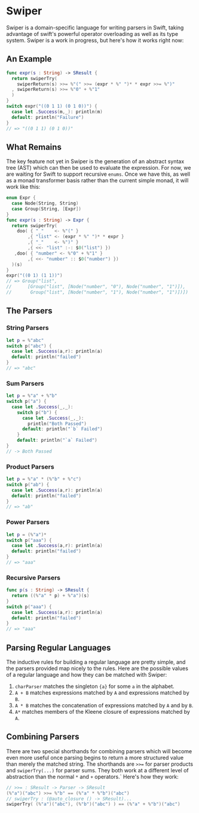 # Swiper

Swiper is a domain-specific language for writing parsers in Swift, taking
advantage of swift's powerful operator overloading as well as its type system.
Swiper is a work in progress, but here's how it works right now:

## An Example

```swift
func expr(s : String) -> SResult {
  return swiperTry(
    swiperReturn(s) >>= %"(" >>= (expr * %" ")* * expr >>= %")"
  , swiperReturn(s) >>= %"0" + %"1"
  )
}
switch expr("((0 1 1) (0 1 0))") {
  case let .Success(m,_): println(m)
  default: println("Failure")
}
// => "((0 1 1) (0 1 0))"
```

## What Remains

The key feature not yet in Swiper is the generation of an abstract syntax tree
(AST) which can then be used to evaluate the expression. For now, we are
waiting for Swift to support recursive `enums`. Once we have this, as well as a
monad transformer basis rather than the current simple monad, it will work like
this:

```swift
enum Expr {
  case Node(String, String)
  case Group(String, [Expr])
}
func expr(s : String) -> Expr {
  return swiperTry(
    doo( { "_"    <- %"(" }
        ,{ "list" <- (expr * %" ")* * expr }
        ,{ "_"    <- %")" }
        ,{ <<- "list" :-: $0("list") })
   ,doo( { "number" <- %"0" + %"1" }
        ,{ <<- "number" :: $0("number") })
  )(s)
}
expr("((0 1) (1 1))")
// => Group("list",
//      [Group("list", [Node("number", "0"), Node("number", "1")]),
//       Group("list", [Node("number", "1"), Node("number", "1")])])
```

## The Parsers

### String Parsers

```swift
let p = %"abc"
switch p("abc") {
  case let .Success(a,r): println(a)
  default: println("failed")
}
// => "abc"
```

### Sum Parsers

```swift
let p = %"a" + %"b"
switch p("a") {
  case let .Success(_,_):
    switch p("b") {
      case let .Success(_,_):
        println("Both Passed")
      default: println("`b` Failed")
    }
    default: println("`a` Failed")
}
// -> Both Passed
```

### Product Parsers

```swift
let p = %"a" * (%"b" + %"c")
switch p("ab") {
  case let .Success(a,r): println(a)
  default: println("failed")
}
// => "ab"
```

### Power Parsers

```swift
let p = (%"a")*
switch p("aaa") {
  case let .Success(a,r): println(a)
  default: println("failed")
}
// => "aaa"
```

### Recursive Parsers

```swift
func p(s : String) -> SResult {
  return ((%"a" * p) + %"a")(s)
}
switch p("aaa") {
  case let .Success(a,r): println(a)
  default: println("failed")
}
// => "aaa"
```

## Parsing Regular Languages

The inductive rules for building a regular language are pretty simple, and the
parsers provided map nicely to the rules. Here are the possible values of a
regular language and how they can be matched with Swiper:

1. `charParser` matches the singleton `{a}` for some `a` in the alphabet.
2. `A + B` matches expressions matched by `A` and expressions matched by `B`.
3. `A * B` matches the concatenation of expressions matched by `A` and by `B`.
4. `A*` matches members of the Kleene closure of expressions matched by `A`.

## Combining Parsers

There are two special shorthands for combining parsers which will become even
more useful once parsing begins to return a more structured value than merely
the matched string. The shorthands are `>>=` for parser products and
`swiperTry(...)` for parser sums. They both work at a different level of
abstraction than the normal `*` and `+` operators.` Here's how they work:

```swift
// >>= : SResult -> Parser -> SResult
(%"a")("abc") >>= %"b" == (%"a" * %"b")("abc")
// swiperTry : (@auto_closure () -> SResult)...
swiperTry( (%"a")("abc"), (%"b")("abc") ) == (%"a" + %"b")("abc")
```

